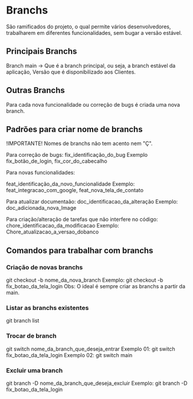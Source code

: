 # Branchs

São ramificados do projeto, o qual permite vários desenvolvedores, trabalharem em diferentes funcionalidades, sem bugar a versão estável.

## Principais Branchs

Branch main -> Que é a branch principal, ou seja, a branch estável da aplicação, Versão que é disponibilizado aos Clientes.

## Outras Branchs

Para cada nova funcionalidade ou correção de bugs é criada uma nova branch.

## Padrões para criar nome de branchs

!IMPORTANTE! Nomes de branchs não tem acento nem "Ç".

Para correção de bugs: fix_identificação_do_bug
Exemplo fix_botão_de_login, fix_cor_do_cabecalho

Para novas funcionalidades:

feat_identificação_da_novo_funcionalidade
Exemplo: feat_integracao_com_google, feat_nova_tela_de_contato

Para atualizar documentaão: doc_identificacao_da_alteração
Exemplo: doc_adicionada_nova_Image

Para criação/alteração de tarefas que não interfere no código:
chore_identificacao_da_modificacao
Exemplo: Chore_atualizacao_a_versao_dobanco

## Comandos para trabalhar com branchs
### Criação de novas branchs
git checkout -b nome_da_nova_branch
Exemplo: git checkout -b fix_botao_da_tela_login
Obs: O ideal é sempre criar as branchs a partir da main.

### Listar as branchs existentes

git branch list

### Trocar de branch 

git switch nome_da_branch_que_deseja_entrar
Exemplo 01: git switch fix_botao_da_tela_login
Exemplo 02: git switch main

### Excluir uma branch

git branch -D nome_da_branch_que_deseja_excluir
Exemplo: git branch -D fix_botao_da_tela_login